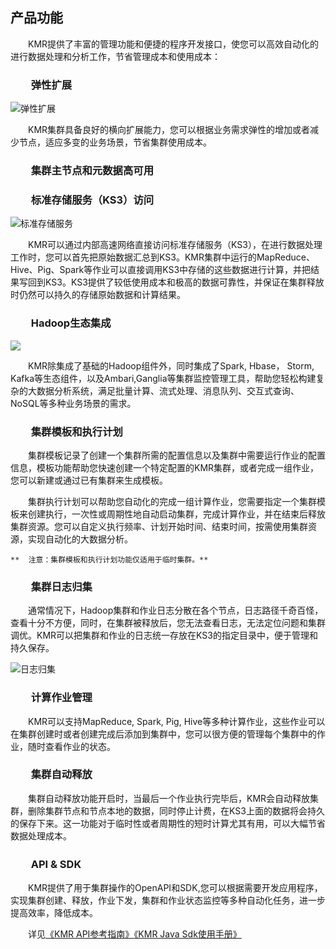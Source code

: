 ## 产品功能

　　KMR提供了丰富的管理功能和便捷的程序开发接口，使您可以高效自动化的进行数据处理和分析工作，节省管理成本和使用成本：
  

### 　　弹性扩展


  
  ![弹性扩展](http://kmr-bj.ks3-cn-beijing.ksyun.com/doc_pic/txkz.png)

　　KMR集群具备良好的横向扩展能力，您可以根据业务需求弹性的增加或者减少节点，适应多变的业务场景，节省集群使用成本。
  
### 　　集群主节点和元数据高可用

### 　　标准存储服务（KS3）访问


  
  ![标准存储服务](http://kmr-bj.ks3-cn-beijing.ksyun.com/doc_pic/bjccfw.png)
  
　　KMR可以通过内部高速网络直接访问标准存储服务（KS3），在进行数据处理工作时，您可以首先把原始数据汇总到KS3。KMR集群中运行的MapReduce、Hive、Pig、Spark等作业可以直接调用KS3中存储的这些数据进行计算，并把结果写回到KS3。KS3提供了较低使用成本和极高的数据可靠性，并保证在集群释放时仍然可以持久的存储原始数据和计算结果。
  

### 　　Hadoop生态集成
 ![](http://kmr-bj.ks3-cn-beijing.ksyun.com/doc_pic/KMR2.0/1.2KMR_APP.jpg)
 
　　KMR除集成了基础的Hadoop组件外，同时集成了Spark, Hbase， Storm, Kafka等生态组件，以及Ambari,Ganglia等集群监控管理工具，帮助您轻松构建复杂的大数据分析系统，满足批量计算、流式处理、消息队列、交互式查询、NoSQL等多种业务场景的需求。
  

### 　　集群模板和执行计划

　　集群模板记录了创建一个集群所需的配置信息以及集群中需要运行作业的配置信息，模板功能帮助您快速创建一个特定配置的KMR集群，或者完成一组作业，您可以新建或通过已有集群来生成模板。
  
　　集群执行计划可以帮助您自动化的完成一组计算作业，您需要指定一个集群模板来创建执行，一次性或周期性地自动启动集群，完成计算作业，并在结束后释放集群资源。您可以自定义执行频率、计划开始时间、结束时间，按需使用集群资源，实现自动化的大数据分析。
  
    **  注意：集群模板和执行计划功能仅适用于临时集群。**
  
  

### 　　集群日志归集　　

  
　　通常情况下，Hadoop集群和作业日志分散在各个节点，日志路径千奇百怪，查看十分不方便，同时，在集群被释放后，您无法查看日志，无法定位问题和集群调优。KMR可以把集群和作业的日志统一存放在KS3的指定目录中，便于管理和持久保存。
  
  ![日志归集](http://kmr-bj.ks3-cn-beijing.ksyun.com/doc_pic/rzgj.png)
  

### 　　计算作业管理
  
　　KMR可以支持MapReduce, Spark, Pig, Hive等多种计算作业，这些作业可以在集群创建时或者创建完成后添加到集群中，您可以很方便的管理每个集群中的作业，随时查看作业的状态。

### 　　集群自动释放
  
　　集群自动释放功能开启时，当最后一个作业执行完毕后，KMR会自动释放集群，删除集群节点和节点本地的数据，同时停止计费，在KS3上面的数据将会持久的保存下来。这一功能对于临时性或者周期性的短时计算尤其有用，可以大幅节省数据处理成本。
 

### 　　API & SDK
  
　　KMR提供了用于集群操作的OpenAPI和SDK,您可以根据需要开发应用程序，实现集群创建、释放，作业下发，集群和作业状态监控等多种自动化任务，进一步提高效率，降低成本。
  
　　详见[《KMR API参考指南》](jian_jie.md)[《KMR Java Sdk使用手册》](sdkshi_yong_shou_ce.md)
  
  
  
  
  
  
  
  
